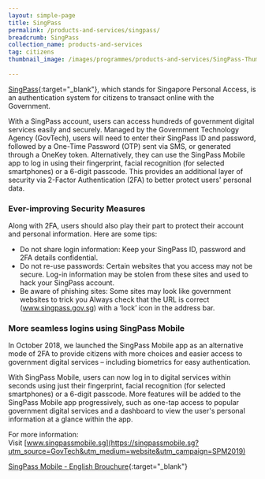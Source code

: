```yaml
---
layout: simple-page
title: SingPass
permalink: /products-and-services/singpass/
breadcrumb: SingPass
collection_name: products-and-services
tag: citizens
thumbnail_image: /images/programmes/products-and-services/SingPass-Thumbnail.jpg
      
---
```


[SingPass](https://www.singpass.gov.sg/spauth/login/loginpage?URL=%2F&TAM_OP=login){:target="_blank"}, which stands for Singapore Personal Access, is an authentication system for citizens to transact online with the Government. 

With a SingPass account, users can access hundreds of government digital services easily and securely. Managed by the Government Technology Agency (GovTech), users will need to enter their SingPass ID and password, followed by a One-Time Password (OTP) sent via SMS, or generated through a OneKey token. Alternatively, they can use the SingPass Mobile app to log in using their fingerprint, facial recognition (for selected smartphones) or a 6-digit passcode. This provides an additional layer of security via 2-Factor Authentication (2FA) to better protect users' personal data.


### **Ever-improving Security Measures**

Along with 2FA, users should also play their part to protect their account and personal information. Here are some tips:

* Do not share login information: Keep your SingPass ID, password and 2FA details confidential.
* Do not re-use passwords: Certain websites that you access may not be secure. Log-in information may be stolen from these sites and used to hack your SingPass account.
* Be aware of phishing sites: Some sites may look like government websites to trick you Always check that the URL is correct (www.singpass.gov.sg) with a ‘lock’ icon in the address bar.


### **More seamless logins using SingPass Mobile**

In October 2018, we launched the SingPass Mobile app as an alternative mode of 2FA to provide citizens with more choices and easier access to government digital services – including biometrics for easy authentication.
 
With SingPass Mobile, users can now log in to digital services within seconds using just their fingerprint, facial recognition (for selected smartphones) or a 6-digit passcode. More features will be added to the SingPass Mobile app progressively, such as one-tap access to popular government digital services and a dashboard to view the user's personal information at a glance within the app.


For more information:
<br>
Visit [www.singpassmobile.sg](https://singpassmobile.sg?utm_source=GovTech&utm_medium=website&utm_campaign=SPM2019)

[SingPass Mobile - English Brouchure](/files/products-and-services/SingPass-Mobile-English-eBrochure.pdf){:target="_blank"}
